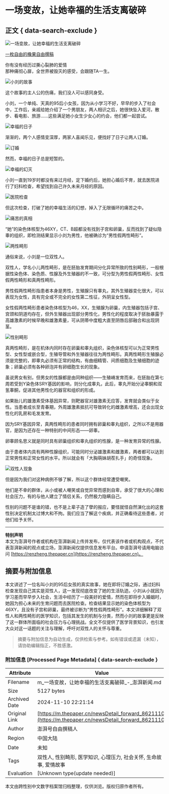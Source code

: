 # 一场变故，让她幸福的生活支离破碎

## 正文 { data-search-exclude }


![一场变故，让她幸福的生活支离破碎](https://image.thepaper.cn/publish/interaction/image/3/624/293.jpg)

[一枚自由的橡果自由撰稿](https://m.thepaper.cn/user_interaction_4625702)

你有没有经历过撕心裂肺的爱情  
那种痛彻心扉，全世界被毁灭的感受，会跟随TA一生。

![小刘的故事](https://imagepphcloud.thepaper.cn/pph/image/81/872/974.jpg)

这个故事的主人公的伤痛，我们没人可以感同身受。

小刘，一个单纯、天真的95后小女孩，因为从小学习不好，早早的步入了社会中，工作后，亲戚给她介绍了一个男朋友，两人相识之后，她很快坠入爱河，散步、看电影、旅游......这些满足她小女生少女心的约会，他们都一起尝试。

![幸福的日子](https://imagepphcloud.thepaper.cn/pph/image/81/872/976.jpg)

渐渐的，两个人感情变深厚，两家人喜闻乐见，便找好了日子让两人订婚。

![订婚](https://imagepphcloud.thepaper.cn/pph/image/81/872/980.jpg)

然而，幸福的日子总是短暂的。

![幸福的幻灭](https://imagepphcloud.thepaper.cn/pph/image/81/872/982.jpg)

小刘一直到19岁时都没有来过月经，定下婚约后，她担心婚后不育，就去医院进行了妇科检查，希望找到自己许久未来月经的原因。

![医院检查](https://imagepphcloud.thepaper.cn/pph/image/81/872/986.jpg)

但这次检查，打破了她的幸福生活的幻想，掉入了无限循环的痛苦之中。

![痛苦的真相](https://imagepphcloud.thepaper.cn/pph/image/81/872/990.jpg)

“她”的染色体核型为46XY，CT、B超都没有找到子宫和卵巢，反而找到了疑似隐睾的组织，即检测结果显示小刘为男性，他被确诊为“男性假两性畸形”。

![两性畸形](https://imagepphcloud.thepaper.cn/pph/image/81/872/992.jpg)

通俗来说，小刘是一位双性人。

双性人，学名小儿两性畸形，是在胚胎发育期间分化异常所致的性别畸形，一般根据性染色体、染色质、性腺及外生殖器的不一致，可分型为男性假两性畸形、女性假两性畸形和真两性畸形。

男性假两性畸形指患者本身是男性，生殖腺只有睾丸，其外生殖器变化很大，可以表现为女性，具有完全或不完全的女性第二性征，外阴呈女性型。

女性假两性畸形患者染色体核型为46，XX，生殖腺为卵巢，内生殖器包括子宫、宫颈和阴道均存在，但外生殖器出现部分男性化，男性化的程度取决于胚胎暴露于高雄激素的时候早晚和雄激素量，可从阴蒂中度粗大直至阴唇后部融合和出现阴茎。

![性别畸形](https://imagepphcloud.thepaper.cn/pph/image/81/872/993.jpg)

真两性畸形，是在机体内同时存在卵巢和睾丸组织，染色体核型可以为正常男性型、女性型或嵌合型，生殖导管和外生殖器往往为两性畸形。真两性畸形生殖腺必须是完整的，即睾丸必须有正常的结构，有曲细精管、间质细胞及生殖细胞的迹象；卵巢必须有各种卵泡并有卵细胞生长的现象。

虽说男女有别，但男女的性腺都是由同种组织——生殖嵴发育而来，在胚胎在第七周若受到Y染色体SRY基因的影响，则分化成睾丸，此后，睾丸开始分泌睾酮和双氢睾酮，促进其他男性化的器官和组织的形成。

如果胎儿的雄激素受体基因异常，则靶器官对雄激素无应答，发育就会类似于女性。当患者成长至青春期，外周雄激素抵抗可导致转化的雌激素增高，还会出现女性化的乳房和毛发发育。

因为SRY基因异常，真两性畸形的患者同时拥有卵巢和睾丸组织，之所以不是用器官，是因为还存在一种特别的中间形态——卵睾。

卵睾顾名思义就是同时具有卵巢组织和睾丸组织的性腺，是一种发育异常的性腺。

由于患者体内具有两种性腺组织，可能同时分泌雄激素和雌激素，两者都可以达到正常男性和正常女性的水平。所以就会有「大胸萌妹胡茬扎手」的奇怪现象。

![双性人现象](https://imagepphcloud.thepaper.cn/pph/image/81/872/995.jpg)

但是因为我们对这种病例不够了解，所以这个群体经常遭受嘲笑。

他们是不幸的群体，从小或被人嘲笑或自觉异常而感到自卑，承受了很大的心理和社会压力，有的与他人建立了情侣关系，仍然极力隐瞒自己。

性别的问题不是谁的错，也不是上辈子造了孽的报应，要怪就怪自然演化出的这套性别决定机制太过博大和不拘。我们应当了解这个疾病，并正确看待这些患者，对他们给予关怀。

---

**特别声明**  
本文为澎湃号作者或机构在澎湃新闻上传并发布，仅代表该作者或机构观点，不代表澎湃新闻的观点或立场，澎湃新闻仅提供信息发布平台。申请澎湃号请用电脑访问 [https://renzheng.thepaper.cn](https://renzheng.thepaper.cn)。
<!-- tcd_original_link https://m.thepaper.cn/newsDetail_forward_8621110 -->
## 摘要与附加信息

<!-- tcd_abstract -->
本文讲述了一位名叫小刘的95后女孩的真实故事，她在即将订婚之际，通过妇科检查发现自己其实是双性人，这一发现彻底改变了她的生活轨迹。小刘从小就因为学习差而早早步入社会，生活中经历了一段美好的爱情，然而在即将步入婚姻时，她因为担心未来的生育问题而去医院检查。检查结果显示她的染色体核型为46XY，且没有子宫和卵巢，最终被诊断为“男性假两性畸形”。本文详细解释了双性人和两性畸形的医学知识，包括其发生的机制与分类，然而小刘的故事更是反映了这一群体所面临的社会压力与心理挑战。全文不仅提供了医学背景知识，也引发大众对这一话题的关注与理解，呼吁对双性人的关怀与尊重。
<!-- tcd_abstract_end -->

> 摘要与附加信息为自动生成，仅供检索与参考。如有错误或遗漏（未知），请协助编辑指正，不胜感激。

### 附加信息 [Processed Page Metadata] { data-search-exclude }

| Attribute       | Value                                  |
|-----------------|----------------------------------------|
| Filename        | m_一场变故，让她幸福的生活支离破碎_-_澎湃新闻.md                             |
| Size            | 5127 bytes                           |
| Archived Date   | 2024-11-10 22:21:14                             |
| Original Link   | [https://m.thepaper.cn/newsDetail_forward_8621110](https://m.thepaper.cn/newsDetail_forward_8621110)                       |
| Author          | 澎湃号自由撰稿人                               |
| Region          | 中国大陆                               |
| Date            | 未知                                 |
| Tags            | 双性人, 性别畸形, 医学知识, 心理压力, 社会关怀, 生命故事, 爱情故事                                 |
| Evaluation            | [Unknown type(update needed)]                                 |
<!-- tcd_table_end -->

本文由跨性别中文数字档案馆归档整理，仅供浏览。版权归原作者所有。
